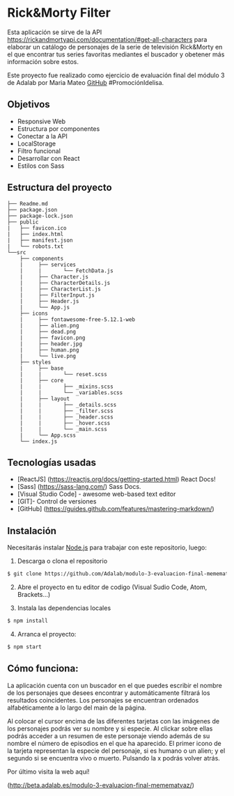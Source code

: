 # Rick&Morty Filter
Esta aplicación se sirve de la API https://rickandmortyapi.com/documentation/#get-all-characters para elaborar un catálogo de personajes de la serie de televisión Rick&Morty en el que encontrar tus series favoritas mediantes el buscador y obetener más información sobre estos.

Este proyecto fue realizado como ejercicio de evaluación final del módulo 3 de Adalab por Maria Mateo [GitHub](https://github.com/memematvaz) #PromociónIdelisa.

## Objetivos 

* Responsive Web
* Estructura por componentes
* Conectar a la API
* LocalStorage
* Filtro funcional
* Desarrollar con React 
* Estilos con Sass

##  Estructura del proyecto 

```
├── Readme.md
├── package.json
├── package-lock.json
├── public
|   ├── favicon.ico
|   ├── index.html
|   ├── manifest.json
|   └── robots.txt
└──src
    ├── components
    |     ├── services
    |     |       └── FetchData.js
    |     ├── Character.js
    |     ├── CharacterDetails.js
    |     ├── CharacterList.js
    |     ├── FilterInput.js 
    |     ├── Header.js     
    |     └── App.js
    ├── icons
    |     ├── fontawesome-free-5.12.1-web
    |     ├── alien.png
    |     ├── dead.png
    |     ├── favicon.png
    |     ├── header.jpg
    |     ├── human.png    
    |     └── live.png 
    ├── styles
    |     ├── base
    |     |       └── reset.scss   
    |     ├── core
    |     |       ├── _mixins.scss   
    |     |       └── _variables.scss   
    |     ├── layout
    |     |       ├── _details.scss  
    |     |       ├── _filter.scss
    |     |       ├── _header.scss  
    |     |       ├── _hover.scss   
    |     |       └── _main.scss   
    |     └── App.scss    
    └── index.js 
 ```

## Tecnologías usadas 

* [ReactJS] (https://reactjs.org/docs/getting-started.html) React Docs!
* [Sass] (https://sass-lang.com/) Sass Docs.
* [Visual Studio Code] - awesome web-based text editor
* [GIT]- Control de versiones
* [GitHub] (https://guides.github.com/features/mastering-markdown/)


## Instalación 


Necesitarás instalar  [Node.js](https://nodejs.org/) para trabajar con este repositorio, luego:

1. Descarga o clona el repositorio
```sh
$ git clone https://github.com/Adalab/modulo-3-evaluacion-final-memematvaz.git
```
2. Abre el proyecto en tu editor de codigo (Visual Sudio Code, Atom, Brackets...)

3. Instala las dependencias locales
```sh
$ npm install
```
4. Arranca el proyecto:
```sh
$ npm start
```

## Cómo funciona:
La aplicación cuenta con un buscador en el que puedes escribir el nombre de los personajes que desees encontrar y automáticamente filtrará los resultados coincidentes. Los personajes se encuentran ordenados alfabéticamente a lo largo del main de la página.

Al colocar el cursor encima de las diferentes tarjetas con las imágenes de los personajes podrás ver su nombre y si especie. Al clickar sobre ellas podrás acceder a un resumen de este personaje viendo además de su nombre el número de episodios en el que ha aparecido. El primer icono de la tarjeta representan la especie del personaje, si es humano o un alien; y el segundo si se encuentra vivo o muerto. Pulsando la x podrás volver atrás.

Por último visita la web aquí!

(http://beta.adalab.es/modulo-3-evaluacion-final-memematvaz/)
